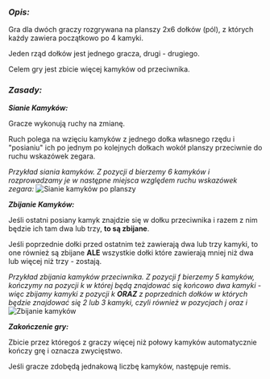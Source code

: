 ### _Opis:_

Gra dla dwóch graczy rozgrywana na planszy 2x6 dołków (pól), z których każdy zawiera początkowo po 4 kamyki.

Jeden rząd dołków jest jednego gracza, drugi - drugiego.

Celem gry jest zbicie więcej kamyków od przeciwnika.

### _Zasady:_

***Sianie Kamyków:***

Gracze wykonują ruchy na zmianę.

Ruch polega na wzięciu kamyków z jednego dołka własnego rzędu i "posianiu" ich po jednym po kolejnych dołkach wokół planszy przeciwnie do ruchu wskazówek zegara.

_Przykład siania kamyków. Z pozycji d bierzemy 6 kamyków i rozprowadzamy je w następne miejsca względem ruchu wskazówek zegara:_
![Sianie kamyków po planszy](../src/games/mankala/images/przyk1.png "Przykład siania kamyków po planszy")

***Zbijanie Kamyków:***

Jeśli ostatni posiany kamyk znajdzie się w dołku przeciwnika i razem z nim będzie ich tam dwa lub trzy, **to są zbijane**.

Jeśli poprzednie dołki przed ostatnim też zawierają dwa lub trzy kamyki, to one również są zbijane **ALE** wszystkie dołki które zawierają mniej niż dwa lub więcej niż trzy - zostają.

_Przykład zbijania kamyków przeciwnika. Z pozycji f bierzemy 5 kamyków, kończymy na pozycji k w której będą znajdować się końcowo dwa kamyki - więc zbijamy kamyki z pozycji k **ORAZ** z poprzednich dołków w których będzie znajdować się 2 lub 3 kamyki, czyli również w pozycjach j oraz i_
![Zbijanie kamyków](../src/games/mankala/images/przyk2.png "Przykład zbijania kamyków")

***Zakończenie gry:***

Zbicie przez któregoś z graczy więcej niż połowy kamyków automatycznie kończy grę i oznacza zwycięstwo.

Jeśli gracze zdobędą jednakową liczbę kamyków, następuje remis.
